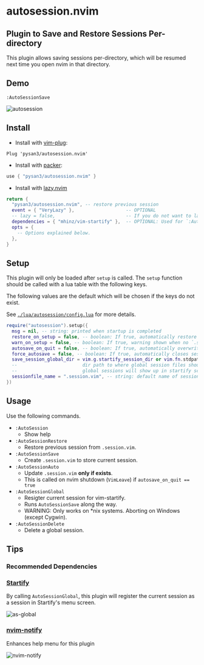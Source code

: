 # autosession.nvim

## Plugin to Save and Restore Sessions Per-directory

This plugin allows saving sessions per-directory, which will be resumed next time you open nvim in that directory.

## Demo

`:AutoSessionSave`

![autosession](https://user-images.githubusercontent.com/41065736/233378813-3a8c5307-c94c-4095-b5eb-ecf32a7004fd.gif)

## Install

- Install with [vim-plug](https://github.com/junegunn/vim-plug):

```vim
Plug 'pysan3/autosession.nvim'
```

- Install with [packer](https://github.com/wbthomason/packer.nvim):

```lua
use { "pysan3/autosession.nvim" }
```

- Install with [lazy.nvim](https://github.com/folke/lazy.nvim)

```lua
return {
  "pysan3/autosession.nvim", -- restore previous session
  event = { "VeryLazy" },                   -- OPTIONAL
  -- lazy = false,                          -- If you do not want to lazy load.
  dependencies = { "mhinz/vim-startify" },  -- OPTIONAL: Used for `:AutoSessionGlobal`
  opts = {
    -- Options explained below.
  },
}
```

## Setup

This plugin will only be loaded after `setup` is called. The `setup` function should be called with a lua table with the following keys.

The following values are the default which will be chosen if the keys do not exist.

See [`./lua/autosession/config.lua`](./lua/autosession/config.lua) for more details.

```lua
require("autosession").setup({
  msg = nil, -- string: printed when startup is completed
  restore_on_setup = false, -- boolean: If true, automatically restore session on nvim startup
  warn_on_setup = false, -- boolean: If true, warning shown when no `.session.vim` is found
  autosave_on_quit = false, -- boolean: If true, automatically overwrites sessionfile if exists
  force_autosave = false, -- boolean: If true, automatically closes session without confirmation
  save_session_global_dir = vim.g.startify_session_dir or vim.fn.stdpath("data") .. "/session", -- string
  --                        dir path to where global session files should be stored.
  --                        global sessions will show up in startify screen as dirname of the session
  sessionfile_name = ".session.vim", -- string: default name of sessionfile. better be .gitignored
})
```

## Usage

Use the following commands.

- `:AutoSession`
  - Show help
- `:AutoSessionRestore`
  - Restore previous session from `.session.vim`.
- `:AutoSessionSave`
  - Create `.session.vim` to store current session.
- `:AutoSessionAuto`
  - Update `.session.vim` **only if exists**.
  - This is called on nvim shutdown (`VimLeave`) if `autosave_on_quit == true`
- `:AutoSessionGlobal`
  - Resigter current session for vim-startify.
  - Runs `AutoSessionSave` along the way.
  - WARNING: Only works on \*nix systems. Aborting on Windows (except Cygwin).
- `:AutoSessionDelete`
  - Delete a global session.

## Tips

### Recommended Dependencies

### [Startify](https://github.com/mhinz/vim-startify)

By calling `AutoSessionGlobal`, this plugin will register the current session as a session in Startify's menu screen.

![as-global](https://user-images.githubusercontent.com/41065736/155856692-cf709368-bd24-42d8-8a75-8a45a068a529.gif)

### [nvim-notify](https://github.com/rcarriga/nvim-notify)

Enhances help menu for this plugin

![nvim-notify](https://user-images.githubusercontent.com/41065736/155856293-59d1c3ad-fec6-4008-add8-326fd83ca153.png)
